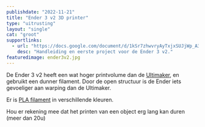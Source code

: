 ```yaml
---
publishdate: "2022-11-21"
title: "Ender 3 v2 3D printer"
type: "uitrusting"
layout: "single"
cat: "groot"
supportlinks:
  - url: "https://docs.google.com/document/d/1kSr7zhwvryAyTxjxSUJjWp_A3rd_yxeI_AltH-MSi20/edit?usp=sharing"
    desc: "Handleiding en eerste project voor de Ender 3 v2."
featuredimage: ender3v2.jpg
---
```

De Ender 3 v2 heeft een wat hoger printvolume dan de [Ultimaker](/uitrusting/ultimaker), en gebruikt een dunner filament. Door de open structuur is de Ender iets gevoeliger aan warping dan de Ultimaker.

Er is [PLA filament](/uitrusting/materialen/) in verschillende kleuren.

Hou er rekening mee dat het printen van een object erg lang kan duren (meer dan 20u)